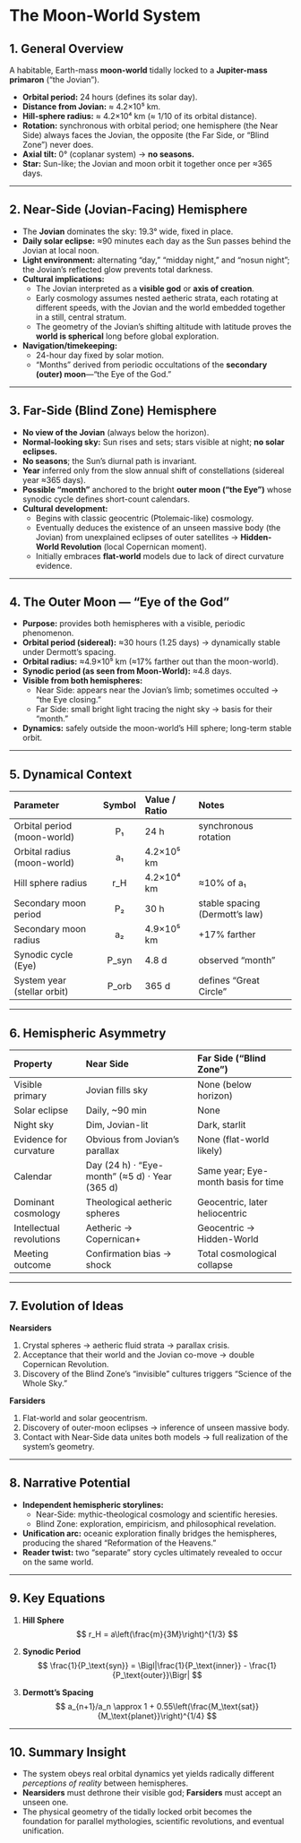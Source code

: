 
# The Moon-World System

## 1. General Overview
A habitable, Earth-mass **moon-world** tidally locked to a **Jupiter-mass primaron** (“the Jovian”).  
- **Orbital period:** 24 hours (defines its solar day).  
- **Distance from Jovian:** ≈ 4.2×10⁵ km.  
- **Hill-sphere radius:** ≈ 4.2×10⁴ km (≈ 1/10 of its orbital distance).  
- **Rotation:** synchronous with orbital period; one hemisphere (the Near Side) always faces the Jovian, the opposite (the Far Side, or “Blind Zone”) never does.  
- **Axial tilt:** 0° (coplanar system) → **no seasons.**  
- **Star:** Sun-like; the Jovian and moon orbit it together once per ≈365 days.

---

## 2. Near-Side (Jovian-Facing) Hemisphere
- The **Jovian** dominates the sky: 19.3° wide, fixed in place.  
- **Daily solar eclipse:** ≈90 minutes each day as the Sun passes behind the Jovian at local noon.  
- **Light environment:** alternating “day,” “midday night,” and “nosun night”; the Jovian’s reflected glow prevents total darkness.  
- **Cultural implications:**
  - The Jovian interpreted as a **visible god** or **axis of creation**.  
  - Early cosmology assumes nested aetheric strata, each rotating at different speeds, with the Jovian and the world embedded together in a still, central stratum.  
  - The geometry of the Jovian’s shifting altitude with latitude proves the **world is spherical** long before global exploration.
- **Navigation/timekeeping:**
  - 24-hour day fixed by solar motion.
  - “Months” derived from periodic occultations of the **secondary (outer) moon**—“the Eye of the God.”

---

## 3. Far-Side (Blind Zone) Hemisphere
- **No view of the Jovian** (always below the horizon).  
- **Normal-looking sky:** Sun rises and sets; stars visible at night; **no solar eclipses.**
- **No seasons**; the Sun’s diurnal path is invariant.  
- **Year** inferred only from the slow annual shift of constellations (sidereal year ≈365 days).  
- **Possible “month”** anchored to the bright **outer moon (“the Eye”)** whose synodic cycle defines short-count calendars.
- **Cultural development:**
  - Begins with classic geocentric (Ptolemaic-like) cosmology.  
  - Eventually deduces the existence of an unseen massive body (the Jovian) from unexplained eclipses of outer satellites → **Hidden-World Revolution** (local Copernican moment).  
  - Initially embraces **flat-world** models due to lack of direct curvature evidence.

---

## 4. The Outer Moon — “Eye of the God”
- **Purpose:** provides both hemispheres with a visible, periodic phenomenon.
- **Orbital period (sidereal):** ≈30 hours (1.25 days) → dynamically stable under Dermott’s spacing.  
- **Orbital radius:** ≈4.9×10⁵ km (≈17% farther out than the moon-world).  
- **Synodic period (as seen from Moon-World):** ≈4.8 days.  
- **Visible from both hemispheres:**
  - Near Side: appears near the Jovian’s limb; sometimes occulted → “the Eye closing.”  
  - Far Side: small bright light tracing the night sky → basis for their “month.”  
- **Dynamics:** safely outside the moon-world’s Hill sphere; long-term stable orbit.

---

## 5. Dynamical Context
| Parameter | Symbol | Value / Ratio | Notes |
|:--|:--:|:--|:--|
| Orbital period (moon-world) | P₁ | 24 h | synchronous rotation |
| Orbital radius (moon-world) | a₁ | 4.2×10⁵ km |  |
| Hill sphere radius | r_H | 4.2×10⁴ km | ≈10% of a₁ |
| Secondary moon period | P₂ | 30 h | stable spacing (Dermott’s law) |
| Secondary moon radius | a₂ | 4.9×10⁵ km | +17% farther |
| Synodic cycle (Eye) | P_syn | 4.8 d | observed “month” |
| System year (stellar orbit) | P_orb | 365 d | defines “Great Circle” |

---

## 6. Hemispheric Asymmetry

| Property | Near Side | Far Side (“Blind Zone”) |
|:--|:--|:--|
| Visible primary | Jovian fills sky | None (below horizon) |
| Solar eclipse | Daily, ~90 min | None |
| Night sky | Dim, Jovian-lit | Dark, starlit |
| Evidence for curvature | Obvious from Jovian’s parallax | None (flat-world likely) |
| Calendar | Day (24 h) · “Eye-month” (≈5 d) · Year (365 d) | Same year; Eye-month basis for time |
| Dominant cosmology | Theological aetheric spheres | Geocentric, later heliocentric |
| Intellectual revolutions | Aetheric → Copernican+ | Geocentric → Hidden-World |
| Meeting outcome | Confirmation bias → shock | Total cosmological collapse |

---

## 7. Evolution of Ideas
**Nearsiders**
1. Crystal spheres → aetheric fluid strata → parallax crisis.  
2. Acceptance that their world and the Jovian co-move → double Copernican Revolution.  
3. Discovery of the Blind Zone’s “invisible” cultures triggers “Science of the Whole Sky.”

**Farsiders**
1. Flat-world and solar geocentrism.  
2. Discovery of outer-moon eclipses → inference of unseen massive body.  
3. Contact with Near-Side data unites both models → full realization of the system’s geometry.

---

## 8. Narrative Potential
- **Independent hemispheric storylines:**
  - Near-Side: mythic-theological cosmology and scientific heresies.
  - Blind Zone: exploration, empiricism, and philosophical revelation.
- **Unification arc:** oceanic exploration finally bridges the hemispheres, producing the shared “Reformation of the Heavens.”  
- **Reader twist:** two “separate” story cycles ultimately revealed to occur on the same world.

---

## 9. Key Equations

1. **Hill Sphere**
   $$
   r_H = a\left(\frac{m}{3M}\right)^{1/3}
   $$

2. **Synodic Period**
   $$
   \frac{1}{P_\text{syn}} = \Bigl|\frac{1}{P_\text{inner}} - \frac{1}{P_\text{outer}}\Bigr|
   $$

3. **Dermott’s Spacing**
   $$
   a_{n+1}/a_n \approx 1 + 0.55\left(\frac{M_\text{sat}}{M_\text{planet}}\right)^{1/4}
   $$

---

## 10. Summary Insight
- The system obeys real orbital dynamics yet yields radically different *perceptions of reality* between hemispheres.  
- **Nearsiders** must dethrone their visible god; **Farsiders** must accept an unseen one.  
- The physical geometry of the tidally locked orbit becomes the foundation for parallel mythologies, scientific revolutions, and eventual unification.

